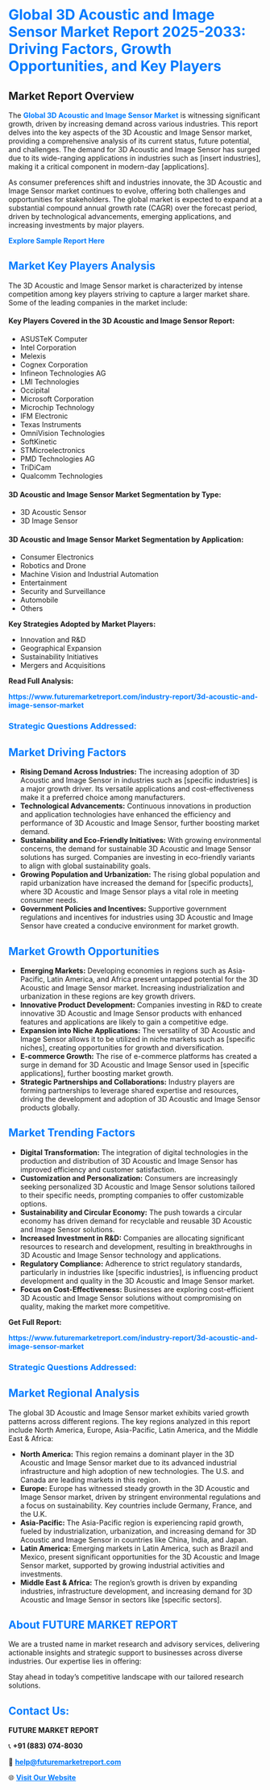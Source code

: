 <h1 style="color: #007BFF;">Global 3D Acoustic and Image Sensor Market Report 2025-2033: Driving Factors, Growth Opportunities, and Key Players</h1>

<section id="overview">
<h2>Market Report Overview</h2>
<p>The <a href="https://www.futuremarketreport.com/industry-report/3d-acoustic-and-image-sensor-market" style="color: #007BFF; text-decoration: none;"><strong>Global 3D Acoustic and Image Sensor Market</strong></a> is witnessing significant growth, driven by increasing demand across various industries. This report delves into the key aspects of the 3D Acoustic and Image Sensor market, providing a comprehensive analysis of its current status, future potential, and challenges. The demand for 3D Acoustic and Image Sensor has surged due to its wide-ranging applications in industries such as [insert industries], making it a critical component in modern-day [applications].</p>
<p>As consumer preferences shift and industries innovate, the 3D Acoustic and Image Sensor market continues to evolve, offering both challenges and opportunities for stakeholders. The global market is expected to expand at a substantial compound annual growth rate (CAGR) over the forecast period, driven by technological advancements, emerging applications, and increasing investments by major players.</p>
</section>

<section id="overview">
<p><a href="https://www.futuremarketreport.com/request-sample/reportId=75771" style="color: #007BFF; text-decoration: none;"><strong>Explore Sample Report Here</strong></a></p>
</section>

<section id="key-players">
<h2 style="color: #007BFF;">Market Key Players Analysis</h2>
<p>The 3D Acoustic and Image Sensor market is characterized by intense competition among key players striving to capture a larger market share. Some of the leading companies in the market include:</p>
<h4>Key Players Covered in the 3D Acoustic and Image Sensor Report:</h4>
<ul><li>ASUSTeK Computer</li><li>Intel Corporation</li><li>Melexis</li><li>Cognex Corporation</li><li>Infineon Technologies AG</li><li>LMI Technologies</li><li>Occipital</li><li>Microsoft Corporation</li><li>Microchip Technology</li><li>IFM Electronic</li><li>Texas Instruments</li><li>OmniVision Technologies</li><li>SoftKinetic</li><li>STMicroelectronics</li><li>PMD Technologies AG</li><li>TriDiCam</li><li>Qualcomm Technologies</li></ul>
<h4>3D Acoustic and Image Sensor Market Segmentation by Type:</h4>
<ul><li>3D Acoustic Sensor</li><li>3D Image Sensor</li></ul>

<h4>3D Acoustic and Image Sensor Market Segmentation by Application:</h4>
<ul><li>Consumer Electronics</li><li>Robotics and Drone</li><li>Machine Vision and Industrial Automation</li><li>Entertainment</li><li>Security and Surveillance</li><li>Automobile</li><li>Others</li></ul>
<p><strong>Key Strategies Adopted by Market Players:</strong></p>
<ul>
<li>Innovation and R&D</li>
<li>Geographical Expansion</li>
<li>Sustainability Initiatives</li>
<li>Mergers and Acquisitions</li>
</ul>
</section>

<section>
<p><strong>Read Full Analysis: </strong></p><a href="https://www.futuremarketreport.com/industry-report/3d-acoustic-and-image-sensor-market" style="color: #007BFF; text-decoration: none;"><strong>https://www.futuremarketreport.com/industry-report/3d-acoustic-and-image-sensor-market</strong></a>
<h3 style="color: #007BFF;">Strategic Questions Addressed:</h3>
</section>

<section id="driving-factors">
<h2 style="color: #007BFF;">Market Driving Factors</h2>
<ul>
<li><strong>Rising Demand Across Industries:</strong> The increasing adoption of 3D Acoustic and Image Sensor in industries such as [specific industries] is a major growth driver. Its versatile applications and cost-effectiveness make it a preferred choice among manufacturers.</li>
<li><strong>Technological Advancements:</strong> Continuous innovations in production and application technologies have enhanced the efficiency and performance of 3D Acoustic and Image Sensor, further boosting market demand.</li>
<li><strong>Sustainability and Eco-Friendly Initiatives:</strong> With growing environmental concerns, the demand for sustainable 3D Acoustic and Image Sensor solutions has surged. Companies are investing in eco-friendly variants to align with global sustainability goals.</li>
<li><strong>Growing Population and Urbanization:</strong> The rising global population and rapid urbanization have increased the demand for [specific products], where 3D Acoustic and Image Sensor plays a vital role in meeting consumer needs.</li>
<li><strong>Government Policies and Incentives:</strong> Supportive government regulations and incentives for industries using 3D Acoustic and Image Sensor have created a conducive environment for market growth.</li>
</ul>
</section>

<section id="growth-opportunities">
<h2 style="color: #007BFF;">Market Growth Opportunities</h2>
<ul>
<li><strong>Emerging Markets:</strong> Developing economies in regions such as Asia-Pacific, Latin America, and Africa present untapped potential for the 3D Acoustic and Image Sensor market. Increasing industrialization and urbanization in these regions are key growth drivers.</li>
<li><strong>Innovative Product Development:</strong> Companies investing in R&D to create innovative 3D Acoustic and Image Sensor products with enhanced features and applications are likely to gain a competitive edge.</li>
<li><strong>Expansion into Niche Applications:</strong> The versatility of 3D Acoustic and Image Sensor allows it to be utilized in niche markets such as [specific niches], creating opportunities for growth and diversification.</li>
<li><strong>E-commerce Growth:</strong> The rise of e-commerce platforms has created a surge in demand for 3D Acoustic and Image Sensor used in [specific applications], further boosting market growth.</li>
<li><strong>Strategic Partnerships and Collaborations:</strong> Industry players are forming partnerships to leverage shared expertise and resources, driving the development and adoption of 3D Acoustic and Image Sensor products globally.</li>
</ul>
</section>

<section id="trending-factors">
<h2 style="color: #007BFF;">Market Trending Factors</h2>
<ul>
<li><strong>Digital Transformation:</strong> The integration of digital technologies in the production and distribution of 3D Acoustic and Image Sensor has improved efficiency and customer satisfaction.</li>
<li><strong>Customization and Personalization:</strong> Consumers are increasingly seeking personalized 3D Acoustic and Image Sensor solutions tailored to their specific needs, prompting companies to offer customizable options.</li>
<li><strong>Sustainability and Circular Economy:</strong> The push towards a circular economy has driven demand for recyclable and reusable 3D Acoustic and Image Sensor solutions.</li>
<li><strong>Increased Investment in R&D:</strong> Companies are allocating significant resources to research and development, resulting in breakthroughs in 3D Acoustic and Image Sensor technology and applications.</li>
<li><strong>Regulatory Compliance:</strong> Adherence to strict regulatory standards, particularly in industries like [specific industries], is influencing product development and quality in the 3D Acoustic and Image Sensor market.</li>
<li><strong>Focus on Cost-Effectiveness:</strong> Businesses are exploring cost-efficient 3D Acoustic and Image Sensor solutions without compromising on quality, making the market more competitive.</li>
</ul>
</section>

<section>
<p><strong>Get Full Report: </strong></p><a href="https://www.futuremarketreport.com/industry-report/3d-acoustic-and-image-sensor-market" style="color: #007BFF; text-decoration: none;"><strong>https://www.futuremarketreport.com/industry-report/3d-acoustic-and-image-sensor-market</strong></a>
<h3 style="color: #007BFF;">Strategic Questions Addressed:</h3>
</section>


<section id="regional-analysis">
<h2 style="color: #007BFF;">Market Regional Analysis</h2>
<p>The global 3D Acoustic and Image Sensor market exhibits varied growth patterns across different regions. The key regions analyzed in this report include North America, Europe, Asia-Pacific, Latin America, and the Middle East & Africa:</p>
<ul>
<li><strong>North America:</strong> This region remains a dominant player in the 3D Acoustic and Image Sensor market due to its advanced industrial infrastructure and high adoption of new technologies. The U.S. and Canada are leading markets in this region.</li>
<li><strong>Europe:</strong> Europe has witnessed steady growth in the 3D Acoustic and Image Sensor market, driven by stringent environmental regulations and a focus on sustainability. Key countries include Germany, France, and the U.K.</li>
<li><strong>Asia-Pacific:</strong> The Asia-Pacific region is experiencing rapid growth, fueled by industrialization, urbanization, and increasing demand for 3D Acoustic and Image Sensor in countries like China, India, and Japan.</li>
<li><strong>Latin America:</strong> Emerging markets in Latin America, such as Brazil and Mexico, present significant opportunities for the 3D Acoustic and Image Sensor market, supported by growing industrial activities and investments.</li>
<li><strong>Middle East & Africa:</strong> The region’s growth is driven by expanding industries, infrastructure development, and increasing demand for 3D Acoustic and Image Sensor in sectors like [specific sectors].</li>
</ul>
</section>

<footer>
<h2 style="color: #007BFF;">About FUTURE MARKET REPORT</h2>
<p>We are a trusted name in market research and advisory services, delivering actionable insights and strategic support to businesses across diverse industries. Our expertise lies in offering:</p>

<p>Stay ahead in today’s competitive landscape with our tailored research solutions.</p>

<h2 style="color: #007BFF;">Contact Us:</h2>
<p><strong>FUTURE MARKET REPORT</strong></p>
<p>📞 <strong>+91 (883) 074-8030</strong></p>
<p>📧 <strong><a href="mailto:help@futuremarketreport.com" style="color: #007BFF;">help@futuremarketreport.com</a></strong></p>
<p>🌐 <strong><a href="https://www.futuremarketreport.com/" style="color: #007BFF;">Visit Our Website</a></strong></p>
</footer>